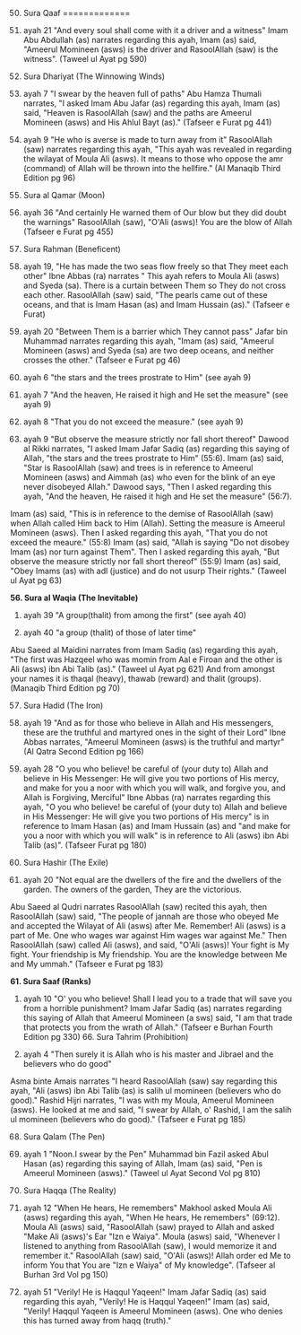 50. Sura Qaaf
=============

1. ayah 21 "And every soul shall come with it a driver and a witness"
Imam Abu Abdullah (as) narrates regarding this ayah, Imam (as) said,
"Ameerul Momineen (asws) is the driver and RasoolAllah (saw) is the
witness". (Taweel ul Ayat pg 590)

51. Sura Dhariyat (The Winnowing Winds)

1. ayah 7 "I swear by the heaven full of paths" Abu Hamza Thumali
narrates, "I asked Imam Abu Jafar (as) regarding this ayah, Imam (as)
said, "Heaven is RasoolAllah (saw) and the paths are Ameerul Momineen
(asws) and His Ahlul Bayt (as)." (Tafseer e Furat pg 441)

2. ayah 9 "He who is averse is made to turn away from it" RasoolAllah
(saw) narrates regarding this ayah, "This ayah was revealed in regarding
the wilayat of Moula Ali (asws). It means to those who oppose the amr
(command) of Allah will be thrown into the hellfire." (Al Manaqib Third
Edition pg 96)

54. Sura al Qamar (Moon)

1. ayah 36 "And certainly He warned them of Our blow but they did doubt
the warnings" RasoolAllah (saw), "O'Ali (asws)! You are the blow of
Allah (Tafseer e Furat pg 455)

55. Sura Rahman (Beneficent)

1. ayah 19, "He has made the two seas flow freely so that They meet
each other" Ibne Abbas (ra) narrates " This ayah refers to Moula Ali
(asws) and Syeda (sa). There is a curtain between Them so They do not
cross each other. RasoolAllah (saw) said, "The pearls came out of these
oceans, and that is Imam Hasan (as) and Imam Hussain (as)." (Tafseer e
Furat)

2. ayah 20 "Between Them is a barrier which They cannot pass" Jafar bin
Muhammad narrates regarding this ayah, "Imam (as) said, "Ameerul
Momineen (asws) and Syeda (sa) are two deep oceans, and neither crosses
the other." (Tafseer e Furat pg 46)

3. ayah 6 "the stars and the trees prostrate to Him" (see ayah 9)

4. ayah 7 "And the heaven, He raised it high and He set the measure"
(see ayah 9)

5. ayah 8 "That you do not exceed the measure." (see ayah 9)

6. ayah 9 "But observe the measure strictly nor fall short thereof"
Dawood al Rikki narrates, "I asked Imam Jafar Sadiq (as) regarding this
saying of Allah, "the stars and the trees prostrate to Him" (55:6). Imam
(as) said, "Star is RasoolAllah (saw) and trees is in reference to
Ameerul Momineen (asws) and Aimmah (as) who even for the blink of an eye
never disobeyed Allah." Dawood says, "Then I asked regarding this ayah,
"And the heaven, He raised it high and He set the measure" (56:7).

Imam (as) said, "This is in reference to the demise of RasoolAllah
(saw) when Allah called Him back to Him (Allah). Setting the measure is
Ameerul Momineen (asws). Then I asked regarding this ayah, "That you do
not exceed the meaure." (55:8) Imam (as) said, "Allah is saying "Do not
disobey Imam (as) nor turn against Them". Then I asked regarding this
ayah, "But observe the measure strictly nor fall short thereof" (55:9)
Imam (as) said, "Obey Imams (as) with adl (justice) and do not usurp
Their rights." (Taweel ul Ayat pg 63)


**56. Sura al Waqia (The Inevitable)**

1. ayah 39 "A group(thalit) from among the first" (see ayah 40)

2. ayah 40 "a group (thalit) of those of later time"

Abu Saeed al Maidini narrates from Imam Sadiq (as) regarding this ayah,
"The first was Hazqeel who was momin from Aal e Firoan and the other is
Ali (asws) ibn Abi Talib (as)." (Taweel ul Ayat pg 621) And from amongst
your names it is thaqal (heavy), thawab (reward) and thalit (groups).
(Manaqib Third Edition pg 70)

57. Sura Hadid (The Iron)

1. ayah 19 "And as for those who believe in Allah and His messengers,
these are the truthful and martyred ones in the sight of their Lord"
Ibne Abbas narrates, "Ameerul Momineen (asws) is the truthful and
martyr" (Al Qatra Second Edition pg 166)

2. ayah 28 "O you who believe! be careful of (your duty to) Allah and
believe in His Messenger: He will give you two portions of His mercy,
and make for you a noor with which you will walk, and forgive you, and
Allah is Forgiving, Merciful" Ibne Abbas (ra) narrates regarding this
ayah, "O you who believe! be careful of (your duty to) Allah and believe
in His Messenger: He will give you two portions of His mercy" is in
reference to Imam Hasan (as) and Imam Hussain (as) and "and make for you
a noor with which you will walk" is in reference to Ali (asws) ibn Abi
Talib (as)". (Tafseer Furat pg 180)

59. Sura Hashir (The Exile)

1. ayah 20 "Not equal are the dwellers of the fire and the dwellers of
the garden. The owners of the garden, They are the victorious.

Abu Saeed al Qudri narrates RasoolAllah (saw) recited this ayah, then
RasoolAllah (saw) said, "The people of jannah are those who obeyed Me
and accepted the Wilayat of Ali (asws) after Me. Remember! Ali (asws) is
a part of Me. One who wages war against Him wages war against Me." Then
RasoolAllah (saw) called Ali (asws), and said, "O'Ali (asws)! Your fight
is My fight. Your friendship is My friendship. You are the knowledge
between Me and My ummah." (Tafseer e Furat pg 183)


**61. Sura Saaf (Ranks)**

1. ayah 10 "O' you who believe! Shall I lead you to a trade that will
save you from a horrible punishment? Imam Jafar Sadiq (as) narrates
regarding this saying of Allah that Ameerul Momineen (a sws) said, "I am
that trade that protects you from the wrath of Allah." (Tafseer e Burhan
Fourth Edition pg 330) 66. Sura Tahrim (Prohibition)

1. ayah 4 "Then surely it is Allah who is his master and Jibrael and
the believers who do good"

Asma binte Amais narrates "I heard RasoolAllah (saw) say regarding this
ayah, "Ali (asws) ibn Abi Talib (as) is salih ul momineen (believers who
do good)." Rashid Hijri narrates, "I was with my Moula, Ameerul Momineen
(asws). He looked at me and said, "I swear by Allah, o' Rashid, I am the
salih ul momineen (believers who do good)." (Tafseer e Furat pg 185)

68. Sura Qalam (The Pen)

1. ayah 1 "Noon.I swear by the Pen" Muhammad bin Fazil asked Abul Hasan
(as) regarding this saying of Allah, Imam (as) said, "Pen is Ameerul
Momineen (asws)." (Taweel ul Ayat Second Vol pg 810)

69. Sura Haqqa (The Reality)

1. ayah 12 "When He hears, He remembers" Makhool asked Moula Ali (asws)
regarding this ayah, "When He hears, He remembers" (69:12). Moula Ali
(asws) said, "RasoolAllah (saw) prayed to Allah and asked "Make Ali
(asws)'s Ear "Izn e Waiya". Moula (asws) said, "Whenever I listened to
anything from RasoolAllah (saw), I would memorize it and remember it."
RasoolAllah (saw) said, "O'Ali (asws)! Allah order ed Me to inform You
that You are "Izn e Waiya" of My knowledge".
(Tafseer al Burhan 3rd Vol pg 150)

2. ayah 51 "Verily! He is Haqqul Yaqeen!" Imam Jafar Sadiq (as) said
regarding this ayah, "Verily! He is Haqqul Yaqeen!" Imam (as) said,
"Verily! Haqqul Yaqeen is Ameerul Momineen (asws). One who denies this
has turned away from haqq (truth)."


